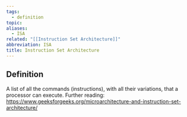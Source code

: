 ```yaml
---
tags:
  - definition
topic: 
aliases:
  - ISA
related: "[[Instruction Set Architecture]]"
abbreviation: ISA
title: Instruction Set Architecture
---
```

## Definition
A list of all the commands (instructions), with all their variations, that a processor can execute. Further reading: https://www.geeksforgeeks.org/microarchitecture-and-instruction-set-architecture/